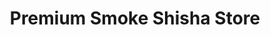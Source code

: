 ---
title: "Premium Smoke Shisha Store"
url: /meckenheim/premium-smoke-shisha-store/
shop: Tabak
---